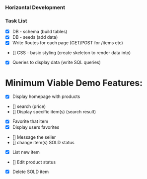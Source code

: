 ### Horizontal Development

### Task List
* [x] DB - schema (build tables)
* [x] DB - seeds (add data)
* [x] Write Routes for each page (GET/POST for /items etc)
* [] CSS - basic styling (create skeleton to render data into)
* [x] Queries to display data (write SQL queries)


# Minimum Viable Demo Features:
* [x] Display homepage with products
* [] search (price)
* [] Display specific item(s) (search result) 
* [x] Favorite that item
* [x] Display users favorites
* [] Message the seller
* [] change item(s) SOLD status
* [x] List new item
* [] Edit product status
* [x] Delete SOLD item
